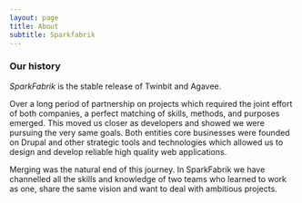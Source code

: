```yaml
---
layout: page
title: About
subtitle: Sparkfabrik
---
```


### Our history

*SparkFabrik* is the stable release of Twinbit and Agavee.

Over a long period of partnership on projects which required the joint effort of both companies, a perfect matching of skills, methods, and purposes emerged. This moved us closer as developers and showed we were pursuing the very same goals.
Both entities core businesses were founded on Drupal and other strategic tools and technologies which allowed us to design and develop reliable high quality web applications.

Merging was the natural end of this journey. In SparkFabrik we have channelled all the skills and knowledge of two teams who learned to work as one, share the same vision and want to deal with ambitious projects.
